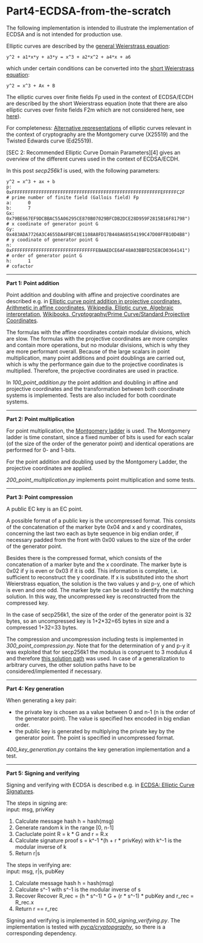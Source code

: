 # Part4-ECDSA-from-the-scratch

The following implementation is intended to illustrate the implementation of ECDSA and is not intended for production use.

Elliptic curves are described by the [general Weierstrass equation][i_1]:

```
y^2 + a1*x*y + a3*y = x^3 + a2*x^2 + a4*x + a6 
```

which under certain conditions can be converted into the [short Weierstrass equation][i_1]:

```
y^2 = x^3 + Ax + B
```

The elliptic curves over finite fields Fp used in the context of ECDSA/ECDH are described by the short Weierstrass equation (note that there are also elliptic curves over finite fields F2m which are not considered here, see [here][i_2]). 

For completeness: [Alternative representations][i_3] of elliptic curves relevant in the context of cryptography are the Montgomery curve (X25519) and the Twisted Edwards curve (Ed25519).

[SEC 2: Recommended Elliptic Curve Domain Parameters][4] gives an overview of the different curves used in the context of ECDSA/ECDH.

In this post *secp256k1* is used, with the following parameters:

```
y^2 = x^3 + ax + b
p: 		0xFFFFFFFFFFFFFFFFFFFFFFFFFFFFFFFFFFFFFFFFFFFFFFFFFFFFFFFEFFFFFC2F    # prime number of finite field (Gallois field) Fp
a:	 	0
b:	 	7
Gx:		0x79BE667EF9DCBBAC55A06295CE870B07029BFCDB2DCE28D959F2815B16F81798")  # x coodinate of generator point G
Gy:		0x483ADA7726A3C4655DA4FBFC0E1108A8FD17B448A68554199C47D08FFB10D4B8")  # y coodinate of generator point G
n:		0xFFFFFFFFFFFFFFFFFFFFFFFFFFFFFFFEBAAEDCE6AF48A03BBFD25E8CD0364141")  # order of generator point G
h:		1                                                                     # cofactor
```

---------------

**Part 1: Point addition**

Point addition and doubling with affine and projective coordinates are described e.g. in [Elliptic curve point addition in projective coordinates, Arithmetic in affine coordinates][1_5], [Wikipedia, Elliptic curve, Algebraic interpretation][1_6], [Wikibooks, Cryptography/Prime Curve/Standard Projective Coordinates][1_7]. 

The formulas with the affine coordinates contain modular divisions, which are slow. The formulas with the projective coordinates are more complex and contain more operations, but no modular divisions, which is why they are more performant overall. Because of the large scalars in point multiplication, many point additions and point doublings are carried out, which is why the performance gain due to the projective coordinates is multiplied. Therefore, the projective coordinates are used in practice.

In *100_point_addition.py* the point addition and doubling in affine and projective coordinates and the transformation between both coordinate systems is implemented. Tests are also included for both coordinate systems. 

--------------

**Part 2: Point multiplication**

For point multiplication, the [Montgomery ladder][2_1] is used. The Montgomery ladder is time constant, since a fixed number of bits is used for each scalar (of the size of the order of the generator point) and identical operations are performed for 0- and 1-bits.

For the point addition and doubling used by the Montgomery Ladder, the projective coordinates are applied.

*200_point_multiplication.py* implements point multiplication and some tests.

--------------

**Part 3: Point compression**

A public EC key is an EC point. 

A possible format of a public key is the uncompressed format. This consists of the concatenation of the marker byte 0x04 and x and y coordinates, concerning the last two each as byte sequence in big endian order, if necessary padded from the front with 0x00 values to the size of the order of the generator point. 

Besides there is the compressed format, which consists of the concatenation of a marker byte and the x coordinate. The marker byte is 0x02 if y is even or 0x03 if it is odd. 
This information is complete, i.e. sufficient to reconstruct the y coordinate. If x is substituted into the short Weierstrass equation, the solution is the two values y and p-y, one of which is even and one odd. The marker byte can be used to identify the matching solution. In this way, the uncompressed key is reconstructed from the compressed key.

In the case of secp256k1, the size of the order of the generator point is 32 bytes, so an uncompressed key is 1+2*32=65 bytes in size and a compressed 1+32=33 bytes.

The compression and uncompression including tests is implemented in *300_point_compression.py*. Note that for the determination of y and p-y it was exploited that for secp256k1 the modulus is congruent to 3 modulus 4 and therefore [this solution path][3_1] was used. In case of a generalization to arbitrary curves, the other solution paths have to be considered/implemented if necessary. 

-------------

**Part 4: Key generation**

When generating a key pair: 
- the private key is chosen as a value between 0 and n-1 (n is the order of the generator point). The value is specified hex encoded in big endian order. 
- the public key is generated by multiplying the private key by the generator point. The point is specified in uncompressed format.

*400_key_generation.py* contains the key generation implementation and a test.

-------------

**Part 5: Signing and verifying**

Signing and verifying with ECDSA is described e.g. in [ECDSA: Elliptic Curve Signatures][5_1].

The steps in signing are:   
input: msg, privKey 
1. Calculate message hash h = hash(msg)
2. Generate random k in the range [0, n-1]
3. Cacluclate point R = k * G and r = R.x
4. Calculate signature proof s = k^-1 *(h + r * privKey) with k^-1 is the modular inverse of k
5. Return r|s

The steps in verifying are:   
input: msg, r|s, pubKey 
1. Calculate message hash h = hash(msg)
2. Calculate s^-1 with s^-1 is the modular inverse of s
3. Recover Recover R_rec = (h * s^-1) * G + (r * s^-1) * pubKey and r_rec = R_rec.x
4. Return r == r_rec

Signing and verifying is implemented in *500_signing_verifying.py*. The implementation is tested with [*pyca/cryptopgraphy*][5_2], so there is a corresponding dependency. 

[5_1]: https://cryptobook.nakov.com/digital-signatures/ecdsa-sign-verify-messages

[i_1]: https://planetmath.org/weierstrassequationofanellipticcurve
[i_2]: https://cryptobook.nakov.com/asymmetric-key-ciphers/elliptic-curve-cryptography-ecc#elliptic-curves-over-finite-fields
[i_3]: https://en.wikipedia.org/wiki/Elliptic_curve#Alternative_representations_of_elliptic_curves
[i_4]: https://www.secg.org/sec2-v2.pdf
[1_5]: https://www.nayuki.io/page/elliptic-curve-point-addition-in-projective-coordinates
[1_6]: https://en.wikipedia.org/wiki/Elliptic_curve#Algebraic_interpretation
[1_7]: https://en.wikibooks.org/wiki/Cryptography/Prime_Curve/Standard_Projective_Coordinates
[2_1]: https://en.wikipedia.org/wiki/Elliptic_curve_point_multiplication#Montgomery_ladder
[3_1]: https://www.rieselprime.de/ziki/Modular_square_root#Modulus_congruent_to_3_modulo_4
[5_1]: https://cryptobook.nakov.com/digital-signatures/ecdsa-sign-verify-messages
[5_2]: https://cryptography.io/en/latest/
